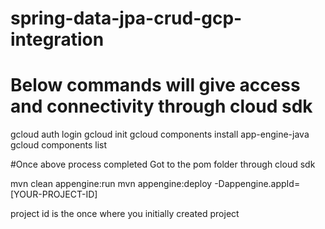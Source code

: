 # spring-data-jpa-crud-gcp-integration



# Below commands will give access and connectivity through cloud sdk


gcloud auth login
gcloud init
gcloud components install app-engine-java
gcloud components list 


#Once above process completed Got to the pom folder through cloud sdk


mvn clean appengine:run
mvn appengine:deploy -Dappengine.appId=[YOUR-PROJECT-ID]

project id is the once where you initially created project
